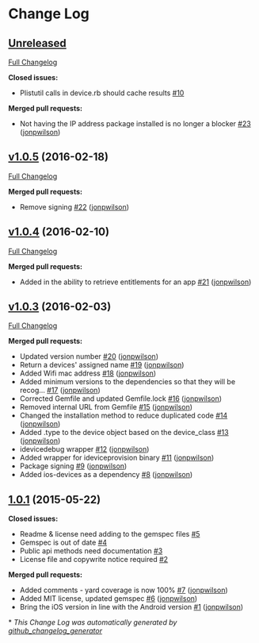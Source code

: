 # Change Log

## [Unreleased](https://github.com/bbc/device_api-ios/tree/HEAD)

[Full Changelog](https://github.com/bbc/device_api-ios/compare/v1.0.5...HEAD)

**Closed issues:**

- Plistutil calls in device.rb should cache results [\#10](https://github.com/bbc/device_api-ios/issues/10)

**Merged pull requests:**

- Not having the IP address package installed is no longer a blocker [\#23](https://github.com/bbc/device_api-ios/pull/23) ([jonpwilson](https://github.com/jonpwilson))

## [v1.0.5](https://github.com/bbc/device_api-ios/tree/v1.0.5) (2016-02-18)
[Full Changelog](https://github.com/bbc/device_api-ios/compare/v1.0.4...v1.0.5)

**Merged pull requests:**

- Remove signing [\#22](https://github.com/bbc/device_api-ios/pull/22) ([jonpwilson](https://github.com/jonpwilson))

## [v1.0.4](https://github.com/bbc/device_api-ios/tree/v1.0.4) (2016-02-10)
[Full Changelog](https://github.com/bbc/device_api-ios/compare/v1.0.3...v1.0.4)

**Merged pull requests:**

- Added in the ability to retrieve entitlements for an app [\#21](https://github.com/bbc/device_api-ios/pull/21) ([jonpwilson](https://github.com/jonpwilson))

## [v1.0.3](https://github.com/bbc/device_api-ios/tree/v1.0.3) (2016-02-03)
[Full Changelog](https://github.com/bbc/device_api-ios/compare/1.0.1...v1.0.3)

**Merged pull requests:**

- Updated version number [\#20](https://github.com/bbc/device_api-ios/pull/20) ([jonpwilson](https://github.com/jonpwilson))
- Return a devices' assigned name [\#19](https://github.com/bbc/device_api-ios/pull/19) ([jonpwilson](https://github.com/jonpwilson))
- Added Wifi mac address [\#18](https://github.com/bbc/device_api-ios/pull/18) ([jonpwilson](https://github.com/jonpwilson))
- Added minimum versions to the dependencies so that they will be recog… [\#17](https://github.com/bbc/device_api-ios/pull/17) ([jonpwilson](https://github.com/jonpwilson))
- Corrected Gemfile and updated Gemfile.lock [\#16](https://github.com/bbc/device_api-ios/pull/16) ([jonpwilson](https://github.com/jonpwilson))
- Removed internal URL from Gemfile [\#15](https://github.com/bbc/device_api-ios/pull/15) ([jonpwilson](https://github.com/jonpwilson))
- Changed the installation method to reduce duplicated code [\#14](https://github.com/bbc/device_api-ios/pull/14) ([jonpwilson](https://github.com/jonpwilson))
- Added .type to the device object based on the device\_class [\#13](https://github.com/bbc/device_api-ios/pull/13) ([jonpwilson](https://github.com/jonpwilson))
- idevicedebug wrapper [\#12](https://github.com/bbc/device_api-ios/pull/12) ([jonpwilson](https://github.com/jonpwilson))
- Added wrapper for ideviceprovision binary [\#11](https://github.com/bbc/device_api-ios/pull/11) ([jonpwilson](https://github.com/jonpwilson))
- Package signing [\#9](https://github.com/bbc/device_api-ios/pull/9) ([jonpwilson](https://github.com/jonpwilson))
- Added ios-devices as a dependency [\#8](https://github.com/bbc/device_api-ios/pull/8) ([jonpwilson](https://github.com/jonpwilson))

## [1.0.1](https://github.com/bbc/device_api-ios/tree/1.0.1) (2015-05-22)
**Closed issues:**

- Readme & license need adding to the gemspec files [\#5](https://github.com/bbc/device_api-ios/issues/5)
- Gemspec is out of date [\#4](https://github.com/bbc/device_api-ios/issues/4)
- Public api methods need documentation [\#3](https://github.com/bbc/device_api-ios/issues/3)
- License file and copywrite notice required [\#2](https://github.com/bbc/device_api-ios/issues/2)

**Merged pull requests:**

- Added comments - yard coverage is now 100% [\#7](https://github.com/bbc/device_api-ios/pull/7) ([jonpwilson](https://github.com/jonpwilson))
- Added MIT license, updated gemspec [\#6](https://github.com/bbc/device_api-ios/pull/6) ([jonpwilson](https://github.com/jonpwilson))
- Bring the iOS version in line with the Android version [\#1](https://github.com/bbc/device_api-ios/pull/1) ([jonpwilson](https://github.com/jonpwilson))



\* *This Change Log was automatically generated by [github_changelog_generator](https://github.com/skywinder/Github-Changelog-Generator)*